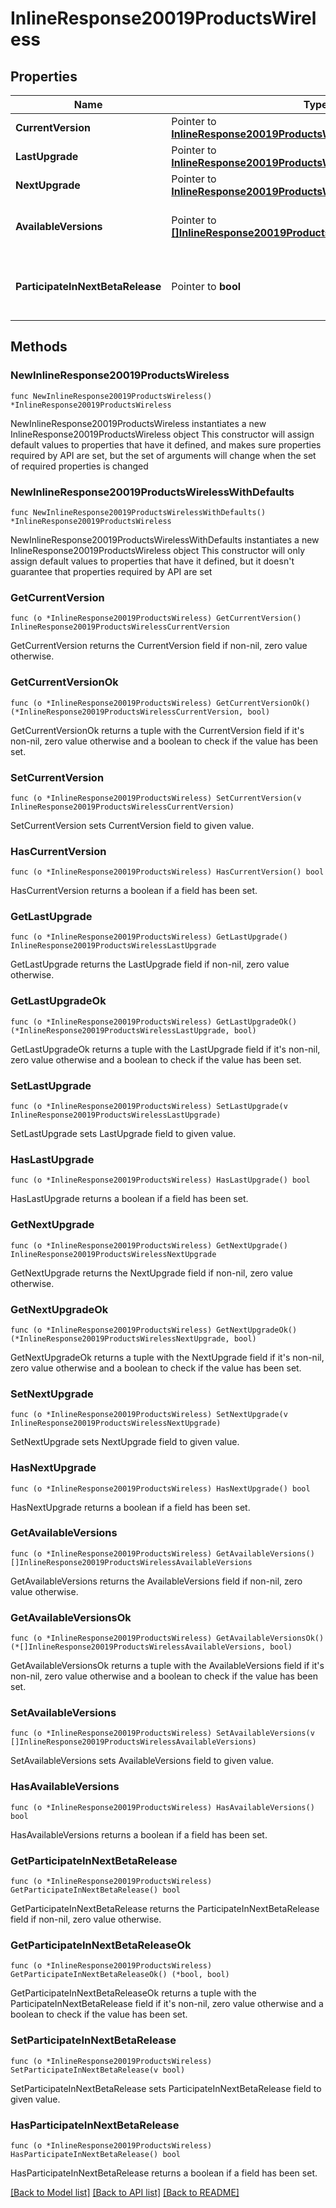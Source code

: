 # InlineResponse20019ProductsWireless

## Properties

Name | Type | Description | Notes
------------ | ------------- | ------------- | -------------
**CurrentVersion** | Pointer to [**InlineResponse20019ProductsWirelessCurrentVersion**](InlineResponse20019ProductsWirelessCurrentVersion.md) |  | [optional] 
**LastUpgrade** | Pointer to [**InlineResponse20019ProductsWirelessLastUpgrade**](InlineResponse20019ProductsWirelessLastUpgrade.md) |  | [optional] 
**NextUpgrade** | Pointer to [**InlineResponse20019ProductsWirelessNextUpgrade**](InlineResponse20019ProductsWirelessNextUpgrade.md) |  | [optional] 
**AvailableVersions** | Pointer to [**[]InlineResponse20019ProductsWirelessAvailableVersions**](InlineResponse20019ProductsWirelessAvailableVersions.md) | Firmware versions available for upgrade | [optional] 
**ParticipateInNextBetaRelease** | Pointer to **bool** | Whether or not the network wants beta firmware | [optional] 

## Methods

### NewInlineResponse20019ProductsWireless

`func NewInlineResponse20019ProductsWireless() *InlineResponse20019ProductsWireless`

NewInlineResponse20019ProductsWireless instantiates a new InlineResponse20019ProductsWireless object
This constructor will assign default values to properties that have it defined,
and makes sure properties required by API are set, but the set of arguments
will change when the set of required properties is changed

### NewInlineResponse20019ProductsWirelessWithDefaults

`func NewInlineResponse20019ProductsWirelessWithDefaults() *InlineResponse20019ProductsWireless`

NewInlineResponse20019ProductsWirelessWithDefaults instantiates a new InlineResponse20019ProductsWireless object
This constructor will only assign default values to properties that have it defined,
but it doesn't guarantee that properties required by API are set

### GetCurrentVersion

`func (o *InlineResponse20019ProductsWireless) GetCurrentVersion() InlineResponse20019ProductsWirelessCurrentVersion`

GetCurrentVersion returns the CurrentVersion field if non-nil, zero value otherwise.

### GetCurrentVersionOk

`func (o *InlineResponse20019ProductsWireless) GetCurrentVersionOk() (*InlineResponse20019ProductsWirelessCurrentVersion, bool)`

GetCurrentVersionOk returns a tuple with the CurrentVersion field if it's non-nil, zero value otherwise
and a boolean to check if the value has been set.

### SetCurrentVersion

`func (o *InlineResponse20019ProductsWireless) SetCurrentVersion(v InlineResponse20019ProductsWirelessCurrentVersion)`

SetCurrentVersion sets CurrentVersion field to given value.

### HasCurrentVersion

`func (o *InlineResponse20019ProductsWireless) HasCurrentVersion() bool`

HasCurrentVersion returns a boolean if a field has been set.

### GetLastUpgrade

`func (o *InlineResponse20019ProductsWireless) GetLastUpgrade() InlineResponse20019ProductsWirelessLastUpgrade`

GetLastUpgrade returns the LastUpgrade field if non-nil, zero value otherwise.

### GetLastUpgradeOk

`func (o *InlineResponse20019ProductsWireless) GetLastUpgradeOk() (*InlineResponse20019ProductsWirelessLastUpgrade, bool)`

GetLastUpgradeOk returns a tuple with the LastUpgrade field if it's non-nil, zero value otherwise
and a boolean to check if the value has been set.

### SetLastUpgrade

`func (o *InlineResponse20019ProductsWireless) SetLastUpgrade(v InlineResponse20019ProductsWirelessLastUpgrade)`

SetLastUpgrade sets LastUpgrade field to given value.

### HasLastUpgrade

`func (o *InlineResponse20019ProductsWireless) HasLastUpgrade() bool`

HasLastUpgrade returns a boolean if a field has been set.

### GetNextUpgrade

`func (o *InlineResponse20019ProductsWireless) GetNextUpgrade() InlineResponse20019ProductsWirelessNextUpgrade`

GetNextUpgrade returns the NextUpgrade field if non-nil, zero value otherwise.

### GetNextUpgradeOk

`func (o *InlineResponse20019ProductsWireless) GetNextUpgradeOk() (*InlineResponse20019ProductsWirelessNextUpgrade, bool)`

GetNextUpgradeOk returns a tuple with the NextUpgrade field if it's non-nil, zero value otherwise
and a boolean to check if the value has been set.

### SetNextUpgrade

`func (o *InlineResponse20019ProductsWireless) SetNextUpgrade(v InlineResponse20019ProductsWirelessNextUpgrade)`

SetNextUpgrade sets NextUpgrade field to given value.

### HasNextUpgrade

`func (o *InlineResponse20019ProductsWireless) HasNextUpgrade() bool`

HasNextUpgrade returns a boolean if a field has been set.

### GetAvailableVersions

`func (o *InlineResponse20019ProductsWireless) GetAvailableVersions() []InlineResponse20019ProductsWirelessAvailableVersions`

GetAvailableVersions returns the AvailableVersions field if non-nil, zero value otherwise.

### GetAvailableVersionsOk

`func (o *InlineResponse20019ProductsWireless) GetAvailableVersionsOk() (*[]InlineResponse20019ProductsWirelessAvailableVersions, bool)`

GetAvailableVersionsOk returns a tuple with the AvailableVersions field if it's non-nil, zero value otherwise
and a boolean to check if the value has been set.

### SetAvailableVersions

`func (o *InlineResponse20019ProductsWireless) SetAvailableVersions(v []InlineResponse20019ProductsWirelessAvailableVersions)`

SetAvailableVersions sets AvailableVersions field to given value.

### HasAvailableVersions

`func (o *InlineResponse20019ProductsWireless) HasAvailableVersions() bool`

HasAvailableVersions returns a boolean if a field has been set.

### GetParticipateInNextBetaRelease

`func (o *InlineResponse20019ProductsWireless) GetParticipateInNextBetaRelease() bool`

GetParticipateInNextBetaRelease returns the ParticipateInNextBetaRelease field if non-nil, zero value otherwise.

### GetParticipateInNextBetaReleaseOk

`func (o *InlineResponse20019ProductsWireless) GetParticipateInNextBetaReleaseOk() (*bool, bool)`

GetParticipateInNextBetaReleaseOk returns a tuple with the ParticipateInNextBetaRelease field if it's non-nil, zero value otherwise
and a boolean to check if the value has been set.

### SetParticipateInNextBetaRelease

`func (o *InlineResponse20019ProductsWireless) SetParticipateInNextBetaRelease(v bool)`

SetParticipateInNextBetaRelease sets ParticipateInNextBetaRelease field to given value.

### HasParticipateInNextBetaRelease

`func (o *InlineResponse20019ProductsWireless) HasParticipateInNextBetaRelease() bool`

HasParticipateInNextBetaRelease returns a boolean if a field has been set.


[[Back to Model list]](../README.md#documentation-for-models) [[Back to API list]](../README.md#documentation-for-api-endpoints) [[Back to README]](../README.md)


